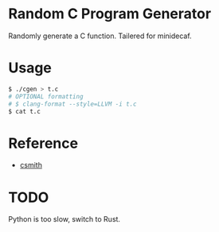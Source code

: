 # Random C Program Generator
Randomly generate a C function. Tailered for minidecaf.

# Usage
```bash
$ ./cgen > t.c
# OPTIONAL formatting
# $ clang-format --style=LLVM -i t.c
$ cat t.c
```

# Reference
* [csmith](github.com/csmith-project/csmith)

# TODO
Python is too slow, switch to Rust.

